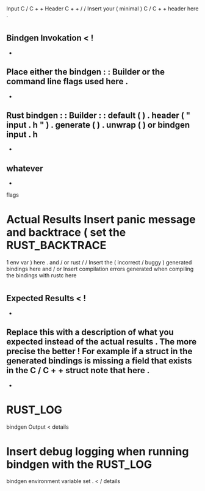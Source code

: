 #
#
#
Input
C
/
C
+
+
Header
C
+
+
/
/
Insert
your
(
minimal
)
C
/
C
+
+
header
here
.
#
#
#
Bindgen
Invokation
<
!
-
-
Place
either
the
bindgen
:
:
Builder
or
the
command
line
flags
used
here
.
-
-
>
Rust
bindgen
:
:
Builder
:
:
default
(
)
.
header
(
"
input
.
h
"
)
.
generate
(
)
.
unwrap
(
)
or
bindgen
input
.
h
-
-
whatever
-
-
flags
#
#
#
Actual
Results
Insert
panic
message
and
backtrace
(
set
the
RUST_BACKTRACE
=
1
env
var
)
here
.
and
/
or
rust
/
/
Insert
the
(
incorrect
/
buggy
)
generated
bindings
here
and
/
or
Insert
compilation
errors
generated
when
compiling
the
bindings
with
rustc
here
#
#
#
Expected
Results
<
!
-
-
Replace
this
with
a
description
of
what
you
expected
instead
of
the
actual
results
.
The
more
precise
the
better
!
For
example
if
a
struct
in
the
generated
bindings
is
missing
a
field
that
exists
in
the
C
/
C
+
+
struct
note
that
here
.
-
-
>
#
#
#
RUST_LOG
=
bindgen
Output
<
details
>
Insert
debug
logging
when
running
bindgen
with
the
RUST_LOG
=
bindgen
environment
variable
set
.
<
/
details
>
